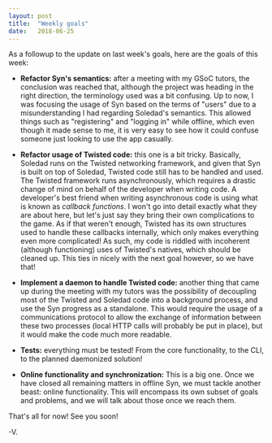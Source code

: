 ```yaml
---
layout: post
title:  "Weekly goals"
date:   2018-06-25
---
```

As a followup to the update on last week's goals, here are the goals of this week:

+ **Refactor Syn's semantics:** after a meeting with my GSoC tutors, the conclusion was reached that, although the project was heading in the right direction, the terminology used was a bit confusing. Up to now, I was focusing the usage of Syn based on the terms of "users" due to a misunderstanding I had regarding Soledad's semantics. This allowed things such as "registering" and "logging in" while offline, which even though it made sense to me, it is very easy to see how it could confuse someone just looking to use the app casually. 

+ **Refactor usage of Twisted code:** this one is a bit tricky. Basically, Soledad runs on the Twisted networking framework, and given that Syn is built on top of Soledad, Twisted code still has to be handled and used. The Twisted framework runs asynchronously, which requires a drastic change of mind on behalf of the developer when writing code. A developer's best friend when writing asynchronous code is using what is known as *callback functions*. I won't go into detail exactly what they are about here, but let's just say they bring their own complications to the game. As if that weren't enough, Twisted has its own structures used to handle these callbacks internally, which only makes everything even more complicated! As such, my code is riddled with incoherent (although functioning) uses of Twisted's natives, which should be cleaned up. This ties in nicely with the next goal however, so we have that!

+ **Implement a daemon to handle Twisted code:** another thing that came up during the meeting with my tutors was the possibility of decoupling most of the Twisted and Soledad code into a background process, and use the Syn progress as a standalone. This would require the usage of a communications protocol to allow the exchange of information between these two processes (local HTTP calls will probably be put in place), but it would make the code much more readable. 

+ **Tests:** everything must be tested! From the core functionality, to the CLI, to the planned daemonized solution!

+ **Online functionality and synchronization:** This is a big one. Once we have closed all remaining matters in offline Syn, we must tackle another beast: online functionality. This will encompass its own subset of goals and problems, and we will talk about those once we reach them.

That's all for now! See you soon!

-V.
